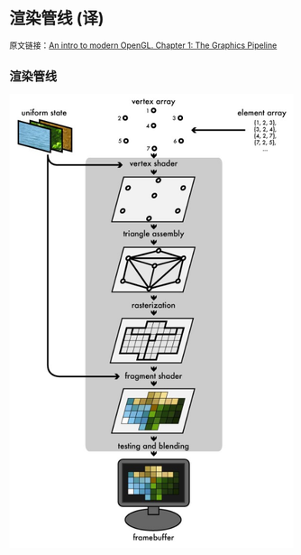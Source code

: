 # 渲染管线 (译)

原文链接：[An intro to modern OpenGL. Chapter 1: The Graphics Pipeline](https://duriansoftware.com/joe/an-intro-to-modern-opengl.-chapter-1:-the-graphics-pipeline)

## 渲染管线

<img src="https://github.com/zqiangxu/webgl/blob/main/assets/book/lesson19/graphics-pipeline.png?raw=true" width="600px"/>
